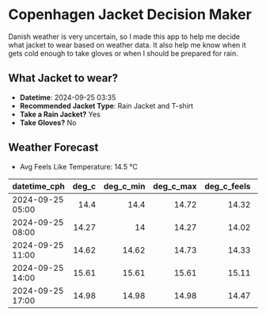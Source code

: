 
# Copenhagen Jacket Decision Maker

Danish weather is very uncertain, so I made this app to help me decide what jacket to wear based on weather data. 
It also help me know when it gets cold enough to take gloves or when I should be prepared for rain.

## What Jacket to wear?

- **Datetime**: 2024-09-25 03:35
- **Recommended Jacket Type**: Rain Jacket and T-shirt
- **Take a Rain Jacket?** Yes
- **Take Gloves?** No

## Weather Forecast
- Avg Feels Like Temperature: 14.5 °C

| datetime_cph     |   deg_c |   deg_c_min |   deg_c_max |   deg_c_feels | weather   | wind   | rain   |
|:-----------------|--------:|------------:|------------:|--------------:|:----------|:-------|:-------|
| 2024-09-25 05:00 |   14.4  |       14.4  |       14.72 |         14.32 | Rain      | High   | Low    |
| 2024-09-25 08:00 |   14.27 |       14    |       14.27 |         14.02 | Clouds    | High   | None   |
| 2024-09-25 11:00 |   14.62 |       14.62 |       14.73 |         14.33 | Rain      | High   | Low    |
| 2024-09-25 14:00 |   15.61 |       15.61 |       15.61 |         15.11 | Rain      | High   | Low    |
| 2024-09-25 17:00 |   14.98 |       14.98 |       14.98 |         14.47 | Rain      | High   | Low    |
        